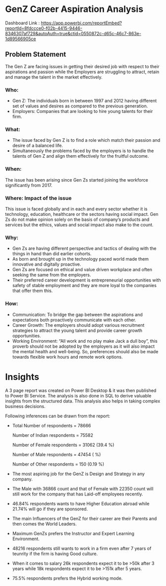 # GenZ Career Aspiration Analysis
Dashboard Link : https://app.powerbi.com/reportEmbed?reportId=8fdccce0-f02b-4415-9446-8346307af729&autoAuth=true&ctid=0550872c-d65c-46c7-863e-1d89566905ce
## Problem Statement

The Gen Z are facing issues in getting their desired job with respect to their aspirations and passion while the Employers are struggling to attract, retain and manage the talent in the market effectively.

### Who:
- Gen Z: The individuals born in between 1997 and 2012 having different set of values and desires as compared to the previous generation.
- Employers: Companies that are looking to hire young talents for their firm.

### What:
- The issue faced by Gen Z is to find a role which match their passion and desire of a balanced life.
- Simultaneously the problems faced by the employers is to handle the talents of Gen Z and align them effectively for the fruitful outcome.

### When:
The issue has been arising since Gen Zs started joining the workforce significantly from 2017.

### Where: Impact of the issue
This issue is faced globally and in each and every sector whether it is technology, education, healthcare or the sectors having social impact. Gen Zs do not make opinion solely on the basis of company’s products and services but the ethics, values and social impact also make to the count.


### Why:
- Gen Zs are having different perspective and tactics of dealing with the things in hand than did earlier cohorts.
- As born and brought up in the technology paced world made them innovative and digitally proactive.
- Gen Zs are focused on ethical and value driven workplace and often seeking the same from the employers.
- Their preferred career development is entrepreneurial opportunities with safety of stable employment and they are more loyal to the companies that offer them this.

### How:
- Communication: To bridge the gap between the aspirations and expectations both proactively communicate with each other.
- Career Growth: The employers should adopt various recruitment strategies to attract the young talent and provide career growth opportunities.
- Working Environment: “All work and no play make Jack a dull boy”, this proverb should not be adopted by the employers as it will also impact the mental health and well-being. So, preferences should also be made towards flexible work hours and remote work options.

# Insights

A 3 page report was created on Power BI Desktop & it was then published to Power BI Service.
The analysis is also done in SQL to derive valuable insights from the structured data. This analysis also helps in taking complex business decisions.

Following inferences can be drawn from the report:

- Total Number of respondents = 78666

   Number of Indian respondents = 75582

   Number of Female respondents = 31062 (39.4 %)

   Number of Male respondents = 47454 ( %)

   Number of Other respondents = 150 (0.19 %)

- The most aspiring job for the GenZ is Design and Strategy in any company.

- The Male with 36866 count and that of Female with 22350 count will still work for the company that has Laid-off employees recently.

- 46.84% respondents wants to have Higher Education abroad while  21.74% will go if they are sponsored.

- The main Influencers of the GenZ for their career are their Parents and then comes the World Leaders.

- Maximum GenZs prefers the Instructor and Expert Learning Environment.

- 48216 respondents still wants to work in a firm even after 7 years of teunrity if the firm is having Good culture.

- When it comes to salary 26k respondents expect it to be >50k after 3 years while 18k respondents expect it to be >151k after 5 years.

- 75.5% respondents prefers the Hybrid working mode.
